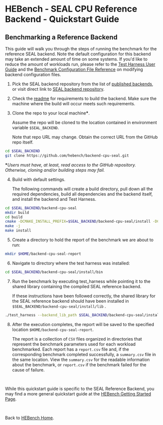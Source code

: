 # HEBench - SEAL CPU Reference Backend - Quickstart Guide

## Benchmarking a Reference Backend

This guide will walk you through the steps of running the benchmark for the reference SEAL backend. Note the default configuration for this backend may take an extended amount of time on some systems. If you'd like to reduce the amount of workloads run, please refer to the [Test Harness User Guide](https://hebench.github.io/frontend/test_harness_usage_guide.html) and the [Benchmark Configuration File Reference](https://hebench.github.io/frontend/config_file_reference.html) on modifying backend configuration files.

1. Pick the SEAL backend repository from the list of [published backends](https://hebench.github.io/hebench_published_backends.html), or visit direct link to [SEAL backend repository](https://github.com/hebench/backend-cpu-seal).

2. Check the [readme](https://github.com/hebench/backend-cpu-seal/blob/main/README.md) for requirements to build the backend.
   Make sure the machine where the build will occur meets such requirements.

3. Clone the repo to your local machine<b>*</b>.

   Assume the repo will be cloned to the location contained in environment variable `$SEAL_BACKEND`.

   Note that repo URL may change. Obtain the correct URL from the GitHub repo itself.

```bash
cd $SEAL_BACKEND
git clone https://github.com/hebench/backend-cpu-seal.git
```

<b>*</b>_Users must have, at least, read access to the GitHub repository. Otherwise, cloning and/or building steps may fail._

4. Build with default settings.

   The following commands will create a build directory, pull down all the required dependencies, build all dependencies and the backend itself, and install the backend and Test Harness.

```bash
cd $SEAL_BACKEND/backend-cpu-seal
mkdir build
cd build
cmake -DCMAKE_INSTALL_PREFIX=$SEAL_BACKEND/backend-cpu-seal/install -DCMAKE_BUILD_TYPE=Release ..
make -j
make install
```

5. Create a directory to hold the report of the benchmark we are about to run:

```bash
mkdir $HOME/backend-cpu-seal-report
```

6. Navigate to directory where the test harness was installed:

```bash
cd $SEAL_BACKEND/backend-cpu-seal/install/bin
```

7. Run the benchmark by executing test_harness while pointing it to the shared library containing the compiled SEAL reference backend.

   If these instructions have been followed correctly, the shared library for the SEAL reference backend should have been installed in `$SEAL_BACKEND/backend-cpu-seal/install/lib` .


```bash
./test_harness --backend_lib_path $SEAL_BACKEND/backend-cpu-seal/install/lib/libhebench_seal_backend.so --report_root_path $HOME/backend-cpu-seal-report
```

8. After the execution completes, the report will be saved to the specified location `$HOME/backend-cpu-seal-report`.

   The report is a collection of `CSV` files organized in directories that represent the benchmark parameters used for each workload benchmarked. Each report has a `report.csv` file and, if the corresponding benchmark completed successfully, a `summary.csv` file in the same location. View the `summary.csv` for the readable information about the benchmark, or `report.csv` if the benchmark failed for the cause of failure.

<br/>

While this quickstart guide is specific to the SEAL Reference Backend, you may find a more general quickstart guide at the [HEBench Getting Started Page](https://hebench.github.io/quickstart_guide.html).

<br/>

Back to [HEBench Home](https://hebench.github.io/).
